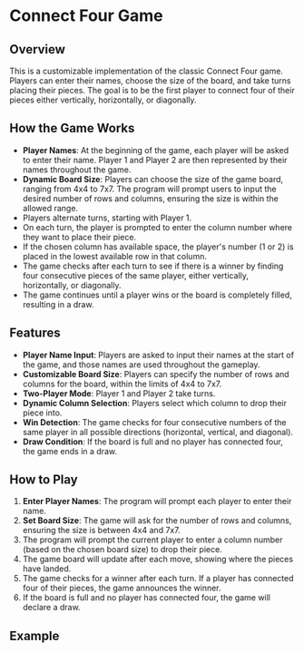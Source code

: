 # **Connect Four Game**

## **Overview**
This is a customizable implementation of the classic Connect Four game. Players can enter their names, choose the size of the board, and take turns placing their pieces. The goal is to be the first player to connect four of their pieces either vertically, horizontally, or diagonally.

## **How the Game Works**
- **Player Names**: At the beginning of the game, each player will be asked to enter their name. Player 1 and Player 2 are then represented by their names throughout the game.
- **Dynamic Board Size**: Players can choose the size of the game board, ranging from 4x4 to 7x7. The program will prompt users to input the desired number of rows and columns, ensuring the size is within the allowed range.
- Players alternate turns, starting with Player 1.
- On each turn, the player is prompted to enter the column number where they want to place their piece.
- If the chosen column has available space, the player's number (1 or 2) is placed in the lowest available row in that column.
- The game checks after each turn to see if there is a winner by finding four consecutive pieces of the same player, either vertically, horizontally, or diagonally.
- The game continues until a player wins or the board is completely filled, resulting in a draw.

## **Features**
- **Player Name Input**: Players are asked to input their names at the start of the game, and those names are used throughout the gameplay.
- **Customizable Board Size**: Players can specify the number of rows and columns for the board, within the limits of 4x4 to 7x7.
- **Two-Player Mode**: Player 1 and Player 2 take turns.
- **Dynamic Column Selection**: Players select which column to drop their piece into.
- **Win Detection**: The game checks for four consecutive numbers of the same player in all possible directions (horizontal, vertical, and diagonal).
- **Draw Condition**: If the board is full and no player has connected four, the game ends in a draw.

## **How to Play**
1. **Enter Player Names**: The program will prompt each player to enter their name.
2. **Set Board Size**: The game will ask for the number of rows and columns, ensuring the size is between 4x4 and 7x7.
3. The program will prompt the current player to enter a column number (based on the chosen board size) to drop their piece.
4. The game board will update after each move, showing where the pieces have landed.
5. The game checks for a winner after each turn. If a player has connected four of their pieces, the game announces the winner.
6. If the board is full and no player has connected four, the game will declare a draw.

## **Example**


